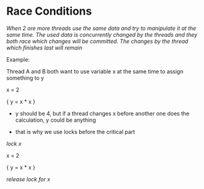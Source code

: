 
# Race Conditions

*When 2 ore more threads use the same data and try to manipulate it at the same time. The used data is concurrently changed by the threads and they both race which changes will be committed. The changes by the thread which finishes last will remain*

Example:

Thread A and B both want to use variable x at the same time to assign something to y

x = 2

{
    y = x * x 
}

- y should be 4, but if a thread changes x before another one does the calculation, y could be anything

- that is why we use locks before the critical part


*lock x*

x = 2

{
    y = x * x
}

*release lock for x*




